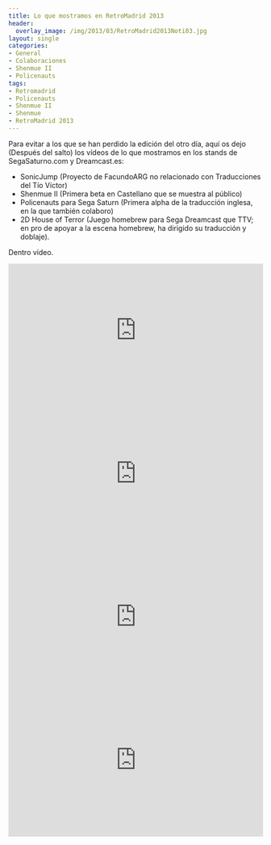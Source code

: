 ```yaml
---
title: Lo que mostramos en RetroMadrid 2013
header:
  overlay_image: /img/2013/03/RetroMadrid2013Noti03.jpg
layout: single
categories:
- General
- Colaboraciones
- Shenmue II
- Policenauts
tags:
- Retromadrid
- Policenauts
- Shenmue II
- Shenmue
- RetroMadrid 2013
---
```

Para evitar a los que se han perdido la edición del otro día, aquí os dejo 
(Después del salto) los vídeos de lo que mostramos en los stands de 
SegaSaturno.com y Dreamcast.es:

- SonicJump (Proyecto de FacundoARG no relacionado con Traducciones del 
Tío Víctor)  
- Shenmue II (Primera beta en Castellano que se muestra al público)  
- Policenauts para Sega Saturn (Primera alpha de la traducción inglesa, 
en la que también colaboro)  
- 2D House of Terror (Juego homebrew para Sega Dreamcast que TTV; en pro de 
apoyar a la escena homebrew, ha dirigido su traducción y doblaje).

Dentro vídeo.

<center><iframe width="505" height="284" src="https://www.youtube-nocookie.com/embed/3WWHDnk_aG0?rel=0" frameborder="0" allow="accelerometer; autoplay; encrypted-media; gyroscope; picture-in-picture" allowfullscreen></iframe></center>

<center><iframe width="505" height="284" src="https://www.youtube-nocookie.com/embed/rC99zr5M9aQ?rel=0" frameborder="0" allow="accelerometer; autoplay; encrypted-media; gyroscope; picture-in-picture" allowfullscreen></iframe></center>

<center><iframe width="505" height="284" src="https://www.youtube-nocookie.com/embed/DDty4ahXRBc?rel=0" frameborder="0" allow="accelerometer; autoplay; encrypted-media; gyroscope; picture-in-picture" allowfullscreen></iframe></center>

<center><iframe width="505" height="284" src="https://www.youtube-nocookie.com/embed/UGtiV9eFAzk?rel=0" frameborder="0" allow="accelerometer; autoplay; encrypted-media; gyroscope; picture-in-picture" allowfullscreen></iframe></center>
